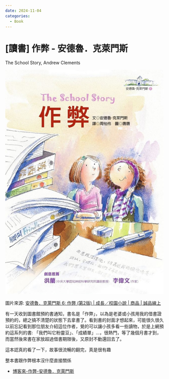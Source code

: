 ```yaml
---
date: 2024-11-04
categories:
  - Book
---
```


# [讀書] 作弊 - 安德魯．克萊門斯

The School Story, Andrew Clements


![](../../../assets/blog/books/the-school-story.jpg)

圖片來源: [安德魯．克萊門斯 6: 作弊 (第2版) | 成長／校園小說 | 商品 | 誠品線上](https://www.eslite.com/product/1001116172682254455003)



有一天收到圖書館預約書通知，書名是「作弊」，以為是老婆或小孩用我的借書證預約的，總之搞不清楚的狀態下去拿書了。看到書的封面才想起來，可能很久很久以前忘記看到那位朋友介紹這位作者，覺的可以讓小孩多看一些讀物，於是上網預約這系列的書: 「我們叫它粉靈豆」、「成績單」...，很熱門，等了幾個月書才到，而當然後來書在家放超過借書期限後，又原封不動還回去了。


這本認真的看了一下，故事很流暢的翻完，真是很有趣

整本書跟作弊根本沒什麼直接關係

- [博客來-作弊-安德魯．克萊門斯](https://www.books.com.tw/products/0010436332)

